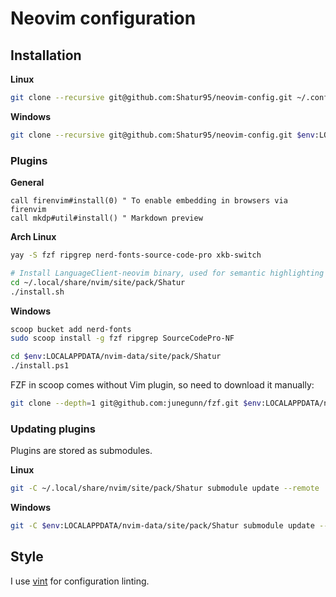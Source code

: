 # Neovim configuration

## Installation

**Linux**

```bash
git clone --recursive git@github.com:Shatur95/neovim-config.git ~/.config/nvim
```

**Windows**

```bash
git clone --recursive git@github.com:Shatur95/neovim-config.git $env:LOCALAPPDATA/nvim
```

### Plugins

**General**

```vim
call firenvim#install(0) " To enable embedding in browsers via firenvim
call mkdp#util#install() " Markdown preview
```

**Arch Linux**

```bash
yay -S fzf ripgrep nerd-fonts-source-code-pro xkb-switch

# Install LanguageClient-neovim binary, used for semantic highlighting
cd ~/.local/share/nvim/site/pack/Shatur
./install.sh
```

**Windows**

```bash
scoop bucket add nerd-fonts
sudo scoop install -g fzf ripgrep SourceCodePro-NF

cd $env:LOCALAPPDATA/nvim-data/site/pack/Shatur
./install.ps1
```

FZF in scoop comes without Vim plugin, so need to download it manually:

```bash
git clone --depth=1 git@github.com:junegunn/fzf.git $env:LOCALAPPDATA/nvim-data/site/pack/Shatur/start/fzf
```

### Updating plugins

Plugins are stored as submodules.

**Linux**

```bash
git -C ~/.local/share/nvim/site/pack/Shatur submodule update --remote
```

**Windows**

```bash
git -C $env:LOCALAPPDATA/nvim-data/site/pack/Shatur submodule update --remote
```

## Style

I use [vint](https://github.com/Vimjas/vint) for configuration linting.
